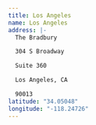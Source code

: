 ```yaml
---
title: Los Angeles
name: Los Angeles
address: |-
  The Bradbury

  304 S Broadway 

  Suite 360

  Los Angeles, CA 

  90013
latitude: "34.05048"
longitude: "-118.24726"
---
```

